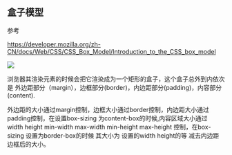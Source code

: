 ## 盒子模型

参考

 https://developer.mozilla.org/zh-CN/docs/Web/CSS/CSS_Box_Model/Introduction_to_the_CSS_box_model

![](https://mdn.mozillademos.org/files/8685/boxmodel-(3).png)

浏览器其渲染元素的时候会把它渲染成为一个矩形的盒子，这个盒子总外到内依次是 
外边距部分（margin），边框部分(border)，内边距部分(padding)，内容部分(content).

外边距的大小通过margin控制，边框大小通过border控制，内边距大小通过padding控制，在设置box-sizing 为content-box的时候,内容区域大小通过
width height min-width max-width min-height max-height 控制，在box-sizing 设置为border-box的时候 其大小为 设置的width height的等
减去内边距边框后的大小。
